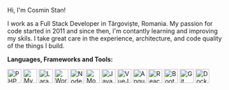 Hi, I'm Cosmin Stan!

I work as a Full Stack Developer in Târgoviște, Romania. My passion for code started in 2011 and since then, I'm contantly learning and improving my skils. I take great care in the experience, architecture, and code quality of the things I build.

<p><strong>Languages, Frameworks and Tools:</strong></p>
<div class="icons">
				<img width="32" src="/assets/icons/php.png" title="PHP" alt="PHP">
				<img width="32" src="/assets/icons/mysql.png" title="MySQL" alt="MySQL">
				<img width="32" src="/assets/icons/laravel.png" title="Laravel" alt="Laravel">
				<img width="32" src="/assets/icons/wordpress.png" title="WordPress" alt="WordPress">
				<img width="32" src="/assets/icons/nodejs.png" title="NodeJS" alt="NodeJS">
				<img width="32" src="/assets/icons/mongodb.png" title="MongoDB" alt="MongoDB">
				<img width="32" src="/assets/icons/javascript.png" title="JavaScript" alt="JavaScript">
				<img width="32" src="/assets/icons/vuejs.png" title="VueJS" alt="VueJS">
				<img width="32" src="/assets/icons/angular.png" title="Angular" alt="Angular">
				<img width="32" src="/assets/icons/react.png" title="React" alt="React">
				<img width="32" src="/assets/icons/bootstrap.png" title="Bootstrap" alt="Bootstrap">
				<img width="32" src="/assets/icons/git.png" title="Git" alt="Git">
				<img width="32" src="/assets/icons/docker.png" title="Docker" alt="Docker">
</div>


